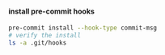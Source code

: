 #### install pre-commit hooks

```sh
pre-commit install --hook-type commit-msg
# verify the install
ls -a .git/hooks
```